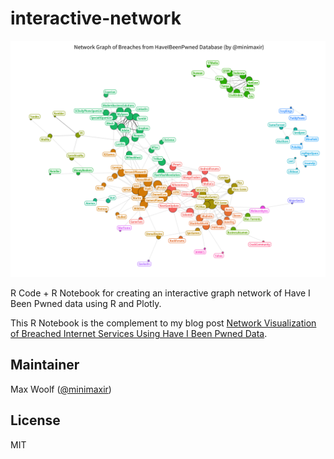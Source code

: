 # interactive-network
![](hibp.png)

R Code + R Notebook for creating an interactive graph network of Have I Been Pwned data using R and Plotly.

This R Notebook is the complement to my blog post [Network Visualization of Breached Internet Services Using Have I Been Pwned Data](http://minimaxir.com/2016/12/pwned-network/).

## Maintainer
Max Woolf ([@minimaxir](http://minimaxir.com))

## License
MIT